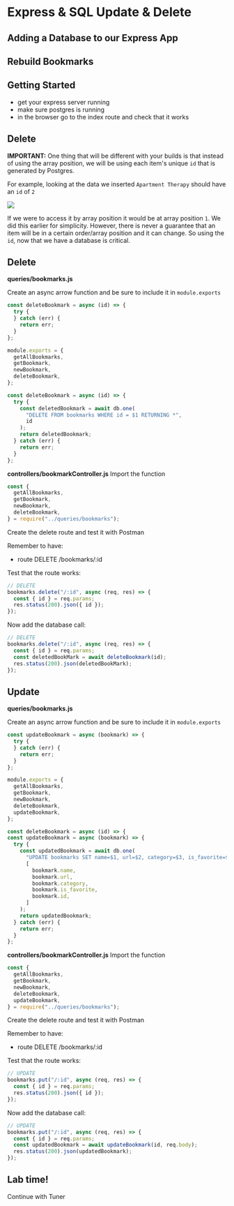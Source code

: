 # Express & SQL Update & Delete

## Adding a Database to our Express App

## Rebuild Bookmarks

## Getting Started

- get your express server running
- make sure postgres is running
- in the browser go to the index route and check that it works

## Delete

**IMPORTANT:** One thing that will be different with your builds is that instead of using the array position, we will be using each item's unique `id` that is generated by Postgres.

For example, looking at the data we inserted `Apartment Therapy` should have an `id` of `2`

![](./assets/id-not-array-index.png)

If we were to access it by array position it would be at array position `1`. We did this earlier for simplicity. However, there is never a guarantee that an item will be in a certain order/array position and it can change. So using the `id`, now that we have a database is critical.

## Delete

**queries/bookmarks.js**

Create an async arrow function and be sure to include it in `module.exports`

```js
const deleteBookmark = async (id) => {
  try {
  } catch (err) {
    return err;
  }
};

module.exports = {
  getAllBookmarks,
  getBookmark,
  newBookmark,
  deleteBookmark,
};
```

```js
const deleteBookmark = async (id) => {
  try {
    const deletedBookmark = await db.one(
      "DELETE FROM bookmarks WHERE id = $1 RETURNING *",
      id
    );
    return deletedBookmark;
  } catch (err) {
    return err;
  }
};
```

**controllers/bookmarkController.js**
Import the function

```js
const {
  getAllBookmarks,
  getBookmark,
  newBookmark,
  deleteBookmark,
} = require("../queries/bookmarks");
```

Create the delete route and test it with Postman

Remember to have:

- route DELETE /bookmarks/:id

Test that the route works:

```js
// DELETE
bookmarks.delete("/:id", async (req, res) => {
  const { id } = req.params;
  res.status(200).json({ id });
});
```

Now add the database call:

```js
// DELETE
bookmarks.delete("/:id", async (req, res) => {
  const { id } = req.params;
  const deletedBookMark = await deleteBookmark(id);
  res.status(200).json(deletedBookMark);
});
```

## Update

**queries/bookmarks.js**

Create an async arrow function and be sure to include it in `module.exports`

```js
const updateBookmark = async (bookmark) => {
  try {
  } catch (err) {
    return err;
  }
};

module.exports = {
  getAllBookmarks,
  getBookmark,
  newBookmark,
  deleteBookmark,
  updateBookmark,
};
```

```js
const deleteBookmark = async (id) => {
const updateBookmark = async (bookmark) => {
  try {
    const updatedBookmark = await db.one(
      "UPDATE bookmarks SET name=$1, url=$2, category=$3, is_favorite=$4 where id=$5 RETURNING *",
      [
        bookmark.name,
        bookmark.url,
        bookmark.category,
        bookmark.is_favorite,
        bookmark.id,
      ]
    );
    return updatedBookmark;
  } catch (err) {
    return err;
  }
};
```

**controllers/bookmarkController.js**
Import the function

```js
const {
  getAllBookmarks,
  getBookmark,
  newBookmark,
  deleteBookmark,
  updateBookmark,
} = require("../queries/bookmarks");
```

Create the delete route and test it with Postman

Remember to have:

- route DELETE /bookmarks/:id

Test that the route works:

```js
// UPDATE
bookmarks.put("/:id", async (req, res) => {
  const { id } = req.params;
  res.status(200).json({ id });
});
```

Now add the database call:

```js
// UPDATE
bookmarks.put("/:id", async (req, res) => {
  const { id } = req.params;
  const updatedBookmark = await updateBookmark(id, req.body);
  res.status(200).json(updatedBookmark);
});
```

## Lab time!

Continue with Tuner
